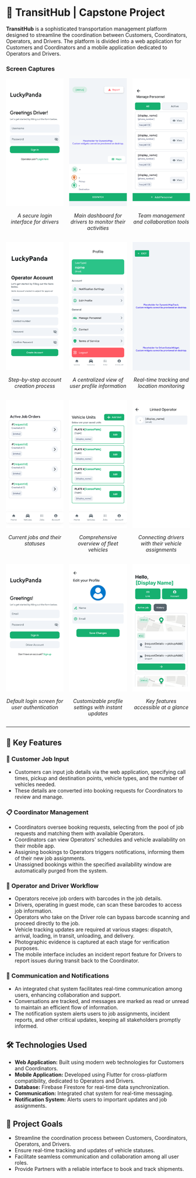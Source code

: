 # 🚀 TransitHub | Capstone Project

**TransitHub** is a sophisticated transportation management platform designed to streamline the coordination between Customers, Coordinators, Operators, and Drivers. The platform is divided into a web application for Customers and Coordinators and a mobile application dedicated to Operators and Drivers.

### Screen Captures
<div style="display: flex; flex-wrap: wrap; gap: 16px; justify-content: space-between;">
  <div style="flex: 1 1 calc(33.333% - 16px); text-align: center;">
    <img src="screenshots/driver_login.png" alt="Driver Login" width="200" />
    <p><em>A secure login interface for drivers</em></p>
  </div>
  <div style="flex: 1 1 calc(33.333% - 16px); text-align: center;">
    <img src="screenshots/driver_u_i2.png" alt="Driver UI" width="200" />
    <p><em>Main dashboard for drivers to monitor their activities</em></p>
  </div>
  <div style="flex: 1 1 calc(33.333% - 16px); text-align: center;">
    <img src="screenshots/personnel.png" alt="Personnel" width="200" />
    <p><em>Team management and collaboration tools</em></p>
  </div>
  <div style="flex: 1 1 calc(33.333% - 16px); text-align: center;">
    <img src="screenshots/create_account.png" alt="Create Account" width="200" />
    <p><em>Step-by-step account creation process</em></p>
  </div>
  <div style="flex: 1 1 calc(33.333% - 16px); text-align: center;">
    <img src="screenshots/profile.png" alt="Profile" width="200" />
    <p><em>A centralized view of user profile information</em></p>
  </div>
  <div style="flex: 1 1 calc(33.333% - 16px); text-align: center;">
    <img src="screenshots/tracker.png" alt="Tracker" width="200" />
    <p><em>Real-time tracking and location monitoring</em></p>
  </div>
  <div style="flex: 1 1 calc(33.333% - 16px); text-align: center;">
    <img src="screenshots/list_active_jobs.png" alt="Active Jobs" width="200" />
    <p><em>Current jobs and their statuses</em></p>
  </div>
  <div style="flex: 1 1 calc(33.333% - 16px); text-align: center;">
    <img src="screenshots/list_of_vehicles.png" alt="Vehicle List" width="200" />
    <p><em>Comprehensive overview of fleet vehicles</em></p>
  </div>
  <div style="flex: 1 1 calc(33.333% - 16px); text-align: center;">
    <img src="screenshots/driver_link.png" alt="Driver Link" width="200" />
    <p><em>Connecting drivers with their vehicle assignments</em></p>
  </div>
  <div style="flex: 1 1 calc(33.333% - 16px); text-align: center;">
    <img src="screenshots/login_default.png" alt="Login Default" width="200" />
    <p><em>Default login screen for user authentication</em></p>
  </div>
  <div style="flex: 1 1 calc(33.333% - 16px); text-align: center;">
    <img src="screenshots/profile_edit.png" alt="Profile Edit" width="200" />
    <p><em>Customizable profile settings with instant updates</em></p>
  </div>
  <div style="flex: 1 1 calc(33.333% - 16px); text-align: center;">
    <img src="screenshots/homepage.png" alt="Homepage" width="200" />
    <p><em>Key features accessible at a glance</em></p>
  </div>
</div>

---

## 🌟 Key Features

### 📝 Customer Job Input
- Customers can input job details via the web application, specifying call times, pickup and destination points, vehicle types, and the number of vehicles needed.
- These details are converted into booking requests for Coordinators to review and manage.

### 📋 Coordinator Management
- Coordinators oversee booking requests, selecting from the pool of job requests and matching them with available Operators.
- Coordinators can view Operators' schedules and vehicle availability on their mobile app.
- Assigning bookings to Operators triggers notifications, informing them of their new job assignments.
- Unassigned bookings within the specified availability window are automatically purged from the system.

### 🚚 Operator and Driver Workflow
- Operators receive job orders with barcodes in the job details.
- Drivers, operating in guest mode, can scan these barcodes to access job information.
- Operators who take on the Driver role can bypass barcode scanning and proceed directly to the job.
- Vehicle tracking updates are required at various stages: dispatch, arrival, loading, in transit, unloading, and delivery.
- Photographic evidence is captured at each stage for verification purposes.
- The mobile interface includes an incident report feature for Drivers to report issues during transit back to the Coordinator.


### 💬 Communication and Notifications
- An integrated chat system facilitates real-time communication among users, enhancing collaboration and support.
- Conversations are tracked, and messages are marked as read or unread to maintain an efficient flow of information.
- The notification system alerts users to job assignments, incident reports, and other critical updates, keeping all stakeholders promptly informed.

## 🛠 Technologies Used
- **Web Application:** Built using modern web technologies for Customers and Coordinators.
- **Mobile Application:** Developed using Flutter for cross-platform compatibility, dedicated to Operators and Drivers.
- **Database:** Firebase Firestore for real-time data synchronization.
- **Communication:** Integrated chat system for real-time messaging.
- **Notification System:** Alerts users to important updates and job assignments.

## 🎯 Project Goals
- Streamline the coordination process between Customers, Coordinators, Operators, and Drivers.
- Ensure real-time tracking and updates of vehicle statuses.
- Facilitate seamless communication and collaboration among all user roles.
- Provide Partners with a reliable interface to book and track shipments.
